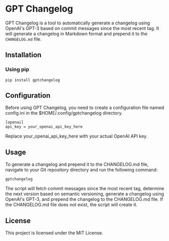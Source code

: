 # GPT Changelog

GPT Changelog is a tool to automatically generate a changelog using OpenAI's GPT-3 based on commit messages since the most recent tag. It will generate a changelog in Markdown format and prepend it to the `CHANGELOG.md` file.

## Installation

### Using pip

    pip install gptchangelog

## Configuration

Before using GPT Changelog, you need to create a configuration file named config.ini in the $HOME/.config/gptchangelog directory.

    [openai]
    api_key = your_openai_api_key_here

Replace your_openai_api_key_here with your actual OpenAI API key.

## Usage

To generate a changelog and prepend it to the CHANGELOG.md file, navigate to your Git repository directory and run the following command:

    gptchangelog

The script will fetch commit messages since the most recent tag, determine the next version based on semantic versioning, generate a changelog using OpenAI's GPT-3, and prepend the changelog to the CHANGELOG.md file. If the CHANGELOG.md file does not exist, the script will create it.

## License

This project is licensed under the MIT License.
